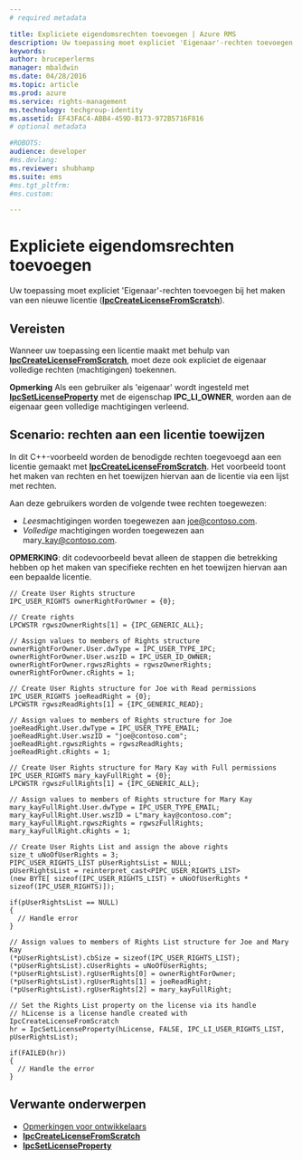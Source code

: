 ```yaml
---
# required metadata

title: Expliciete eigendomsrechten toevoegen | Azure RMS
description: Uw toepassing moet expliciet 'Eigenaar'-rechten toevoegen bij het maken van een nieuwe licentie.
keywords:
author: bruceperlerms
manager: mbaldwin
ms.date: 04/28/2016
ms.topic: article
ms.prod: azure
ms.service: rights-management
ms.technology: techgroup-identity
ms.assetid: EF43FAC4-ABB4-459D-B173-972B5716F816
# optional metadata

#ROBOTS:
audience: developer
#ms.devlang:
ms.reviewer: shubhamp
ms.suite: ems
#ms.tgt_pltfrm:
#ms.custom:

---
```


# Expliciete eigendomsrechten toevoegen

Uw toepassing moet expliciet 'Eigenaar'-rechten toevoegen bij het maken van een nieuwe licentie ([**IpcCreateLicenseFromScratch**](/rights-management/sdk/2.1/api/win/functions#msipc_ipccreatelicensefromscratch)).

## Vereisten

Wanneer uw toepassing een licentie maakt met behulp van [**IpcCreateLicenseFromScratch**](/rights-management/sdk/2.1/api/win/functions#msipc_ipccreatelicensefromscratch), moet deze ook expliciet de eigenaar volledige rechten (machtigingen) toekennen.

**Opmerking** Als een gebruiker als 'eigenaar' wordt ingesteld met [**IpcSetLicenseProperty**](/rights-management/sdk/2.1/api/win/functions#msipc_ipcsetlicenseproperty) met de eigenschap **IPC\_LI\_OWNER**, worden aan de eigenaar geen volledige machtigingen verleend.

 
## Scenario: rechten aan een licentie toewijzen

In dit C++-voorbeeld worden de benodigde rechten toegevoegd aan een licentie gemaakt met [**IpcCreateLicenseFromScratch**](/rights-management/sdk/2.1/api/win/functions#msipc_ipccreatelicensefromscratch). Het voorbeeld toont het maken van rechten en het toewijzen hiervan aan de licentie via een lijst met rechten.

Aan deze gebruikers worden de volgende twee rechten toegewezen:

-   *Lees*machtigingen worden toegewezen aan joe@contoso.com.
-   *Volledige* machtigingen worden toegewezen aan mary\_kay@contoso.com.

**OPMERKING**: dit codevoorbeeld bevat alleen de stappen die betrekking hebben op het maken van specifieke rechten en het toewijzen hiervan aan een bepaalde licentie.

    // Create User Rights structure
    IPC_USER_RIGHTS ownerRightForOwner = {0};

    // Create rights
    LPCWSTR rgwszOwnerRights[1] = {IPC_GENERIC_ALL};

    // Assign values to members of Rights structure
    ownerRightForOwner.User.dwType = IPC_USER_TYPE_IPC;
    ownerRightForOwner.User.wszID = IPC_USER_ID_OWNER;
    ownerRightForOwner.rgwszRights = rgwszOwnerRights;
    ownerRightForOwner.cRights = 1;

    // Create User Rights structure for Joe with Read permissions
    IPC_USER_RIGHTS joeReadRight = {0};
    LPCWSTR rgwszReadRights[1] = {IPC_GENERIC_READ};

    // Assign values to members of Rights structure for Joe
    joeReadRight.User.dwType = IPC_USER_TYPE_EMAIL;
    joeReadRight.User.wszID = "joe@contoso.com";
    joeReadRight.rgwszRights = rgwszReadRights;
    joeReadRight.cRights = 1;

    // Create User Rights structure for Mary Kay with Full permissions
    IPC_USER_RIGHTS mary_kayFullRight = {0};
    LPCWSTR rgwszFullRights[1] = {IPC_GENERIC_ALL};

    // Assign values to members of Rights structure for Mary Kay
    mary_kayFullRight.User.dwType = IPC_USER_TYPE_EMAIL;
    mary_kayFullRight.User.wszID = L"mary_kay@contoso.com";
    mary_kayFullRight.rgwszRights = rgwszFullRights;
    mary_kayFullRight.cRights = 1;

    // Create User Rights List and assign the above rights
    size_t uNoOfUserRights = 3;
    PIPC_USER_RIGHTS_LIST pUserRightsList = NULL;
    pUserRightsList = reinterpret_cast<PIPC_USER_RIGHTS_LIST>
    (new BYTE[ sizeof(IPC_USER_RIGHTS_LIST) + uNoOfUserRights * sizeof(IPC_USER_RIGHTS)]);

    if(pUserRightsList == NULL)
    {
      // Handle error
    }

    // Assign values to members of Rights List structure for Joe and Mary Kay
    (*pUserRightsList).cbSize = sizeof(IPC_USER_RIGHTS_LIST);
    (*pUserRightsList).cUserRights = uNoOfUserRights;
    (*pUserRightsList).rgUserRights[0] = ownerRightForOwner;
    (*pUserRightsList).rgUserRights[1] = joeReadRight;
    (*pUserRightsList).rgUserRights[2] = mary_kayFullRight;

    // Set the Rights List property on the license via its handle
    // hLicense is a license handle created with IpcCreateLicenseFromScratch
    hr = IpcSetLicenseProperty(hLicense, FALSE, IPC_LI_USER_RIGHTS_LIST, pUserRightsList);

    if(FAILED(hr))
    {
      // Handle the error
    }



## Verwante onderwerpen

* [Opmerkingen voor ontwikkelaars](developer-notes.md)
* [**IpcCreateLicenseFromScratch**](/rights-management/sdk/2.1/api/win/functions#msipc_ipccreatelicensefromscratch)
* [**IpcSetLicenseProperty**](/rights-management/sdk/2.1/api/win/functions#msipc_ipcsetlicenseproperty)
 

 


<!--HONumber=Apr16_HO4-->


